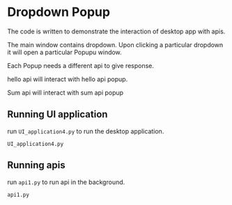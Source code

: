 # Dropdown Popup
The code is written to demonstrate the interaction of desktop app with apis.

The main window contains dropdown. Upon clicking a particular dropdown it will open a particular Popupu window.

Each Popup needs a different api to give response. 

hello api will interact with hello api popup.

Sum api will interact with sum api popup

## Running UI application

run `UI_application4.py` to run the desktop application.

    UI_application4.py

## Running apis

run `api1.py` to run api in the background.

    api1.py